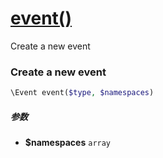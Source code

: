 [event()](http://twinh.github.com/widget/api/event)
===================================================

Create a new event

### Create a new event
```php
\Event event($type, $namespaces)
```

##### 参数
* **$namespaces** `array` 

